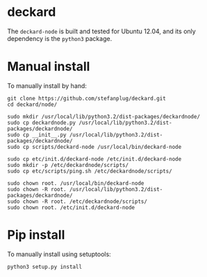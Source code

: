 deckard
=======

The ```deckard-node``` is built and tested for Ubuntu 12.04, and its only dependency is the ```python3``` package.

Manual install
======
To manually install by hand:
```
git clone https://github.com/stefanplug/deckard.git
cd deckard/node/

sudo mkdir /usr/local/lib/python3.2/dist-packages/deckardnode/
sudo cp deckardnode.py /usr/local/lib/python3.2/dist-packages/deckardnode/
sudo cp __init__.py /usr/local/lib/python3.2/dist-packages/deckardnode/
sudo cp scripts/deckard-node /usr/local/bin/deckard-node

sudo cp etc/init.d/deckard-node /etc/init.d/deckard-node
sudo mkdir -p /etc/deckardnode/scripts/
sudo cp etc/scripts/ping.sh /etc/deckardnode/scripts/

sudo chown root. /usr/local/bin/deckard-node
sudo chown -R root. /usr/local/lib/python3.2/dist-packages/deckardnode/
sudo chown -R root. /etc/deckardnode/scripts/
sudo chown root. /etc/init.d/deckard-node
```

Pip install
======

To manually install using setuptools:
```
python3 setup.py install
```
